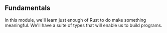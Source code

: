 <section class="slide">

# Fundamentals

</section>
<section class="slide">

In this module, we'll learn just enough of Rust to do make something meaningful.
We'll have a suite of types that will enable us to build programs.

</section>

<!-- <section class="slide">

```rust,editable
fn main() {
	println!("Hello, RUSTLAB!");
}
```

</section> -->
